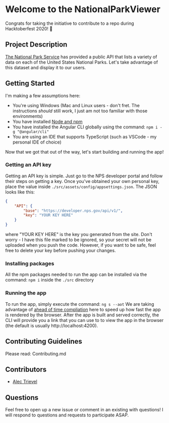 # Welcome to the NationalParkViewer

Congrats for taking the initiative  to contribute to a repo during Hacktoberfest 2020! 🎃

## Project Description

[The National Park Service](https://www.nps.gov/index.htm) has provided a public API that lists a variety of data on each of the United States National Parks. Let's take advantage of this dataset and display it to our users. 

## Getting Started

I'm making a few assumptions here:

* You're using Windows (Mac and Linux users - don't fret. The instructions *should* still work, I just am not too familiar with those environments)
* You have installed [Node and npm](https://nodejs.org/en/download/)
* You have installed the Angular CLI globally using the command:  `npm i -g "@angular/cli"`
* You are using an IDE that supports TypeScript (such as VSCode - my personal IDE of choice)

Now that we got that out of the way, let's start building and running the app!

### Getting an API key

Getting an API key is simple. Just go to the NPS developer portal and follow their steps on getting a key. Once you've obtained your own personal key, place the value inside `./src/assets/config/appsettings.json`. The JSON looks like this: 
``` json
{
    "API": {
        "base": "https://developer.nps.gov/api/v1/",
        "key": "YOUR KEY HERE"
    }
}
```
where "YOUR KEY HERE" is the key you generated from the site. Don't worry - I have this file marked to be ignored, so your secret will not be uploaded when you push the code. However, if you want to be safe, feel free to delete your key before pushing your changes.

### Installing packages

All the npm packages needed to run the app can be installed via the command: `npm i` inside the `./src` directory

### Running the app

To run the app, simply execute the command: ```ng s --aot``` We are taking advantage of [ahead of time compliation](https://angular.io/guide/aot-compiler) here to speed up how fast the app is rendered by the browser. After the app is built and served correctly, the CLI will provide you a link that you can use to to view the app in the browser (the default is usually http://localhost:4200).

## Contributing Guidelines 

Please read: Contributing.md

## Contributors

* [Alec Trievel](https://github.com/atrievel)

## Questions

Feel free to open up a new issue or comment in an existing with questions! I will respond to questions and requests to participate ASAP.

